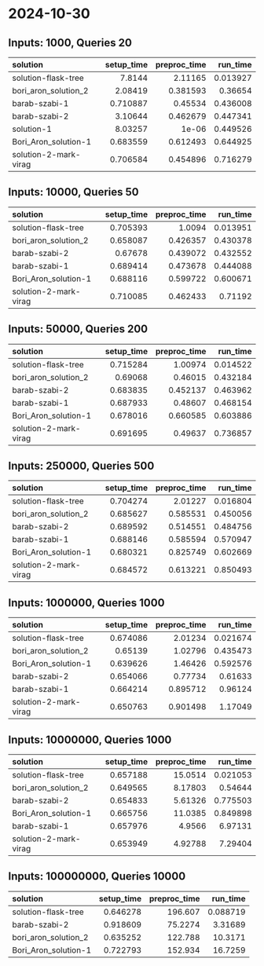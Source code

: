 # 2024-10-30

## Inputs: 1000, Queries 20

| solution              |   setup_time |   preproc_time |   run_time |
|:----------------------|-------------:|---------------:|-----------:|
| solution-flask-tree   |     7.8144   |       2.11165  |   0.013927 |
| bori_aron_solution_2  |     2.08419  |       0.381593 |   0.36654  |
| barab-szabi-1         |     0.710887 |       0.45534  |   0.436008 |
| barab-szabi-2         |     3.10644  |       0.462679 |   0.447341 |
| solution-1            |     8.03257  |       1e-06    |   0.449526 |
| Bori_Aron_solution-1  |     0.683559 |       0.612493 |   0.644925 |
| solution-2-mark-virag |     0.706584 |       0.454896 |   0.716279 |

## Inputs: 10000, Queries 50

| solution              |   setup_time |   preproc_time |   run_time |
|:----------------------|-------------:|---------------:|-----------:|
| solution-flask-tree   |     0.705393 |       1.0094   |   0.013951 |
| bori_aron_solution_2  |     0.658087 |       0.426357 |   0.430378 |
| barab-szabi-2         |     0.67678  |       0.439072 |   0.432552 |
| barab-szabi-1         |     0.689414 |       0.473678 |   0.444088 |
| Bori_Aron_solution-1  |     0.688116 |       0.599722 |   0.600671 |
| solution-2-mark-virag |     0.710085 |       0.462433 |   0.71192  |

## Inputs: 50000, Queries 200

| solution              |   setup_time |   preproc_time |   run_time |
|:----------------------|-------------:|---------------:|-----------:|
| solution-flask-tree   |     0.715284 |       1.00974  |   0.014522 |
| bori_aron_solution_2  |     0.69068  |       0.46015  |   0.432184 |
| barab-szabi-2         |     0.683835 |       0.452137 |   0.463962 |
| barab-szabi-1         |     0.687933 |       0.48607  |   0.468154 |
| Bori_Aron_solution-1  |     0.678016 |       0.660585 |   0.603886 |
| solution-2-mark-virag |     0.691695 |       0.49637  |   0.736857 |

## Inputs: 250000, Queries 500

| solution              |   setup_time |   preproc_time |   run_time |
|:----------------------|-------------:|---------------:|-----------:|
| solution-flask-tree   |     0.704274 |       2.01227  |   0.016804 |
| bori_aron_solution_2  |     0.685627 |       0.585531 |   0.450056 |
| barab-szabi-2         |     0.689592 |       0.514551 |   0.484756 |
| barab-szabi-1         |     0.688146 |       0.585594 |   0.570947 |
| Bori_Aron_solution-1  |     0.680321 |       0.825749 |   0.602669 |
| solution-2-mark-virag |     0.684572 |       0.613221 |   0.850493 |

## Inputs: 1000000, Queries 1000

| solution              |   setup_time |   preproc_time |   run_time |
|:----------------------|-------------:|---------------:|-----------:|
| solution-flask-tree   |     0.674086 |       2.01234  |   0.021674 |
| bori_aron_solution_2  |     0.65139  |       1.02796  |   0.435473 |
| Bori_Aron_solution-1  |     0.639626 |       1.46426  |   0.592576 |
| barab-szabi-2         |     0.654066 |       0.77734  |   0.61633  |
| barab-szabi-1         |     0.664214 |       0.895712 |   0.96124  |
| solution-2-mark-virag |     0.650763 |       0.901498 |   1.17049  |

## Inputs: 10000000, Queries 1000

| solution              |   setup_time |   preproc_time |   run_time |
|:----------------------|-------------:|---------------:|-----------:|
| solution-flask-tree   |     0.657188 |       15.0514  |   0.021053 |
| bori_aron_solution_2  |     0.649565 |        8.17803 |   0.54644  |
| barab-szabi-2         |     0.654833 |        5.61326 |   0.775503 |
| Bori_Aron_solution-1  |     0.665756 |       11.0385  |   0.849898 |
| barab-szabi-1         |     0.657976 |        4.9566  |   6.97131  |
| solution-2-mark-virag |     0.653949 |        4.92788 |   7.29404  |

## Inputs: 100000000, Queries 10000

| solution             |   setup_time |   preproc_time |   run_time |
|:---------------------|-------------:|---------------:|-----------:|
| solution-flask-tree  |     0.646278 |       196.607  |   0.088719 |
| barab-szabi-2        |     0.918609 |        75.2274 |   3.31689  |
| bori_aron_solution_2 |     0.635252 |       122.788  |  10.3171   |
| Bori_Aron_solution-1 |     0.722793 |       152.934  |  16.7259   |